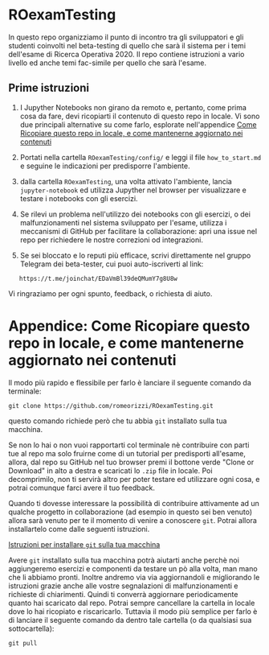 # ROexamTesting
In questo repo organizziamo il punto di incontro tra gli sviluppatori e gli studenti coinvolti nel beta-testing di quello che sarà il sistema per i temi dell'esame di Ricerca Operativa 2020.
Il repo contiene istruzioni a vario livello ed anche temi fac-simile per quello che sarà l'esame.

## Prime istruzioni

1. I Jupyther Notebooks non girano da remoto e, pertanto,
   come prima cosa da fare, devi ricopiarti il contenuto di questo repo in locale.
   Vi sono due principali alternative su come farlo,
   esplorate nell'appendice <a href="#ricopiaInLocale">Come Ricopiare questo repo in locale, e come mantenerne aggiornato nei contenuti</a>

2. Portati nella cartella `ROexamTesting/config/`
   e leggi il file `how_to_start.md` e seguine le indicazioni per predisporre l'ambiente.

3. dalla cartella `ROexamTesting`, una volta attivato l'ambiente,
   lancia `jupyter-notebook` ed utilizza Jupyther nel browser
   per visualizzare e testare i notebooks con gli esercizi.

4. Se rilevi un problema nell'utilizzo dei notebooks con gli esercizi,
   o dei malfunzionamenti nel sistema sviluppato per l'esame,
   utilizza i meccanismi di GitHub per facilitare la collaborazione:
   apri una issue nel repo per richiedere le nostre correzioni od integrazioni.

5. Se sei bloccato e lo reputi più efficace, scrivi direttamente nel gruppo Telegram dei beta-tester,
   cui puoi auto-iscriverti al link:
```
   https://t.me/joinchat/EDaVmBl39deQMumY7g8U8w
```
   Vi ringraziamo per ogni spunto, feedback, o richiesta di aiuto.

# Appendice: Come Ricopiare questo repo in locale, e come mantenerne aggiornato nei contenuti

<a name="ricopiaInLocale">Il modo più rapido e flessibile</a>
    per farlo è lanciare il seguente comando da terminale:
```
git clone https://github.com/romeorizzi/ROexamTesting.git
```
questo comando richiede però che tu abbia `git` installato sulla tua macchina.

Se non lo hai o non vuoi rapportarti col terminale nè contribuire con parti tue al repo ma solo fruirne come di un tutorial per predisporti all'esame,
allora, dal repo su GitHub nel tuo browser premi il bottone verde "Clone or Download" in alto a destra
   e scaricati lo `.zip` file in locale. Poi decomprimilo, non ti servirà altro per poter testare ed utilizzare ogni cosa, e potrai comunque farci avere il tuo feedback.

Quando ti dovesse interessare la possibilità di contribuire attivamente ad un qualche progetto in collaborazione
(ad esempio in questo sei ben venuto) allora sarà venuto per te il momento di venire a conoscere `git`. Potrai allora installartelo come dalle seguenti istruzioni.

[Istruzioni per installare `git` sulla tua macchina](https://www.html.it/pag/53180/installazione-di-git/)

Avere `git` installato sulla tua macchina potrà aiutarti anche perchè noi aggiungeremo esercizi e componenti da testare un pò alla volta, man mano che li abbiamo pronti. Inoltre andremo via via aggiornandoli e migliorando le istruzioni grazie anche alle vostre segnalazioni di malfunzionamenti e richieste di chiarimenti.
Quindi ti converrà aggiornare periodicamente quanto hai scaricato dal repo. Potrai sempre cancellare la cartella in locale dove lo hai ricopiato e riscaricarlo. Tuttavia il modo più semplice per farlo è di lanciare il seguente comando da dentro tale cartella (o da qualsiasi sua sottocartella):

```
git pull
```
